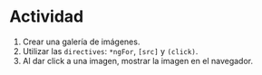 # Actividad

1. Crear una galería de imágenes.
2. Utilizar las `directives`: `*ngFor`, `[src]` y `(click)`.
3. Al dar click a una imagen, mostrar la imagen en el navegador.